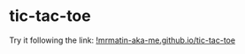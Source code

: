 # tic-tac-toe

Try it following the link: [!mrmatin-aka-me.github.io/tic-tac-toe]("https://mrmatin-aka-me.github.io/tic-tac-toe/")
